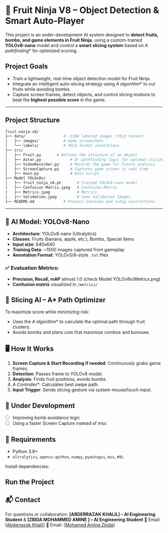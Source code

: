 # 🍉 Fruit Ninja V8 – Object Detection & Smart Auto-Player

This project is an under-development AI system designed to **detect fruits, bombs, and game elements in Fruit Ninja**, using a custom-trained **YOLOv8-nano** model and control a **smart slicing system** based on **A* pathfinding*\* for optimized scoring.

##  Project Goals

* Train a lightweight, real-time object detection model for Fruit Ninja.
* Integrate an intelligent auto-slicing strategy using **A* algorithm*\* to cut fruits while avoiding bombs.
* Capture screen frames, detect objects, and control slicing motions to beat the **highest possible score** in the game.

---

##  Project Structure

```bash
fruit-ninja-v8/
├── data/                 # ~1500 labeled images (YOLO format)
│   ├── images/           # Game screenshots
│   └── labels/           # YOLO-format annotations
├── src/                  
│   ├── Fruit.py       # Defines the structure of an object
│   ├── Astar.py             # A* pathfinding logic for optimal slicing
│   ├── VideoRecorder.py     # Records the game for future analysis
│   ├── ScreenCapture.py     # Captures game screen in real time
│   ├── main.py              # main script
├── Model YOLOv8n/
│   ├── fruit_ninja_v8.pt       # Trained YOLOv8-nano model
|   ├── Confusion Matrix.jpeg   # Confusion Matrix
|   ├── Metrics.jpeg            # Metrics 
|   ├── Validation.jpeg         # Some Validation Images
├── README.md             # Project overview and setup instructions
```

---

## 🧠 AI Model: YOLOv8-Nano

* **Architecture**: YOLOv8-nano (Ultralytics)
* **Classes**: Fruits (banana, apple, etc.), Bombs, Special items
* **Input size**: 640x640
* **Training Data**: \~1500 images captured from gameplay
* **Annotation Format**: YOLOv5/8-style `.txt` files

### ✅ Evaluation Metrics:

* **Precision, Recall, mAP** almost 1.0 (check Model YOLOv8n/Metrics.png)
* **Confusion matrix** visualized in `/metrics/`


## 🤖 Slicing AI – A\* Path Optimizer

To maximize score while minimizing risk:

* Uses the **A* algorithm*\* to calculate the optimal path through fruit clusters.
* Avoids bombs and plans cuts that maximize combos and bonuses.


## 🖥️ How It Works

1. **Screen Capture & Start Recording if needed**: Continuously grabs game frames.
2. **Detection**: Passes frame to YOLOv8 model.
3. **Analysis**: Finds fruit positions, avoids bombs.
4. **A* Controller*\*: Calculates best swipe path.
5. **Input Trigger**: Sends slicing gesture via system mouse/touch input.


## 🚧 Under Development

* [ ] Improving bomb avoidance logic
* [ ] Using a faster Screen Capture instead of mss

## 📌 Requirements

* Python 3.8+
* `ultralytics`, `opencv-python`, `numpy`, `pyautogui`, `mss`, etc.

Install dependencies:


##  Run the Project



## 📬 Contact

For questions or collaboration: **\[ABDERRAZAK KHALIL] – AI Engineering Student** & **\[ZBIDA MOHAMMED AMINE ] – AI Engineering Student** 
📧 Email: \[[Abderrazak Khalil](mailto:khalilabderrazak1@gmail.com)]
📧 Email: \[[Mohamed Amine Zbida](mailto:itzzbida@gmail.com)]


